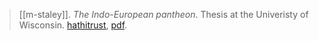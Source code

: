 > [[m-staley]]. *The Indo-European pantheon*. Thesis at the Univeristy of Wisconsin. [hathitrust](https://catalog.hathitrust.org/Record/005746604), [pdf](a/m-staley1894.pdf).